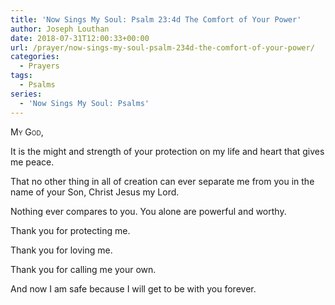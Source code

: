 ```yaml
---
title: 'Now Sings My Soul: Psalm 23:4d The Comfort of Your Power'
author: Joseph Louthan
date: 2018-07-31T12:00:33+00:00
url: /prayer/now-sings-my-soul-psalm-234d-the-comfort-of-your-power/
categories:
  - Prayers
tags:
  - Psalms
series:
  - 'Now Sings My Soul: Psalms'
---
```

<div style="font-variant: small-caps;">
  My God,
</div>  

It is the might and strength of your protection on my life and heart that gives me peace.  

That no other thing in all of creation can ever separate me from you in the name of your Son, Christ Jesus my Lord.  

Nothing ever compares to you. You alone are powerful and worthy.  

Thank you for protecting me.  

Thank you for loving me.  

Thank you for calling me your own.  

And now I am safe because I will get to be with you forever.
